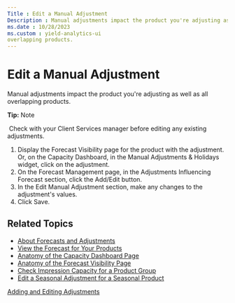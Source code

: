 ```yaml
---
Title : Edit a Manual Adjustment
Description : Manual adjustments impact the product you're adjusting as well as all
ms.date : 10/28/2023
ms.custom : yield-analytics-ui
overlapping products.
---
```



# Edit a Manual Adjustment



Manual adjustments impact the product you're adjusting as well as all
overlapping products.



<b>Tip:</b> Note

 Check with your Client Services manager before editing any existing
adjustments.



1.  Display the Forecast Visibility page for the product with the
    adjustment.  
    Or, on the Capacity Dashboard, in the Manual Adjustments & Holidays
    widget, click on the adjustment.
2.  On the Forecast Management page, in
    the Adjustments Influencing
    Forecast section, click
    the Add/Edit button. 
3.  In the Edit Manual
    Adjustment section, make any changes to the adjustment's
    values.
4.  Click Save.


## Related Topics

- <a href="about-forecasts-and-adjustments.md" class="xref">About
  Forecasts and Adjustments</a>
- <a href="view-the-forecast-for-your-products.md" class="xref">View the
  Forecast for Your Products</a>
- <a href="anatomy-of-the-capacity-dashboard-page.md"
  class="xref">Anatomy of the Capacity Dashboard Page</a>
- <a href="anatomy-of-the-forecast-visibility-page.md"
  class="xref">Anatomy of the Forecast Visibility Page</a>
- <a href="check-impression-capacity-for-a-product-group.md"
  class="xref">Check Impression Capacity for a Product Group</a>
- <a href="edit-a-seasonal-adjustment-for-a-seasonal-product.md"
  class="xref">Edit a Seasonal Adjustment for a Seasonal Product</a>






<a href="adding-and-editing-adjustments.md"
class="link">Adding and Editing Adjustments</a>






